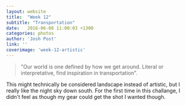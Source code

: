 ```yaml
---
layout: website
title:  "Week 12"
subtitle: "Transportation"
date:   2016-06-08 11:00:03 +1300
categories: photos
author: 'Josh Post'
link: ''
coverimage: 'week-12-artistic'
---
```


> "Our world is one defined by how we get around. Literal or interpretative, find inspiration in transportation".

This might technically be considered landscape instead of artistic, but I really like the night sky down south. For the first time in this challange, I didn't feel as though my gear could get the shot I wanted though.